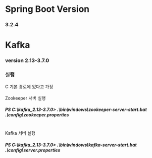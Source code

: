 # Spring Boot Version

### 3.2.4

# Kafka

### version 2.13-3.7.0

### 실행

C 기본 경로에 있다고 가정
</br>
</br>
Zookeeper 서버 실행

##### PS C:\kafka_2.13-3.7.0> .\bin\windows\zookeeper-server-start.bat .\config\zookeeper.properties
</br>
Kafka 서버 실행
</br>

##### PS C:\kafka_2.13-3.7.0> .\bin\windows\kafka-server-start.bat .\config\server.properties
